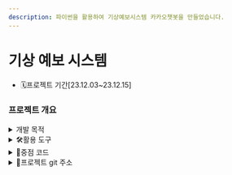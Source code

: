 ```yaml
---
description: 파이썬을 활용하여 기상예보시스템 카카오챗봇을 만들었습니다.
---
```


# 기상 예보 시스템

* 🗓️프로젝트 기간\[23.12.03\~23.12.15]

### 프로젝트 개요

<details>

<summary>개발 목적</summary>

바쁜 현대인들을 위한 패션 코디 추천 서비스 개발

</details>

<details>

<summary>🛠활용 도구</summary>

<img src="https://img.shields.io/badge/python-3776AB?style=for-the-badge&#x26;logo=python&#x26;logoColor=white" alt="" data-size="original"> <img src="https://img.shields.io/badge/pycharm-000000?style=for-the-badge&#x26;logo=pycharm&#x26;logoColor=white" alt="" data-size="original"> <img src="https://img.shields.io/badge/flask-000000?style=for-the-badge&#x26;logo=flask&#x26;logoColor=white" alt="" data-size="original">\
<img src="../../../.gitbook/assets/구름ide.png" alt="" data-size="line"> <img src="https://img.shields.io/badge/kakaotalk-FFCD00?style=for-the-badge&#x26;logo=kakaotalk&#x26;logoColor=white" alt="" data-size="original"> <img src="https://img.shields.io/badge/github-181717?style=for-the-badge&#x26;logo=github&#x26;logoColor=white" alt="" data-size="original">

</details>

<details>

<summary>📃중점 코드</summary>

네이버에서 날씨 정보를 크롤링하는 코드입니다. 

{% code lineNumbers="true" fullWidth="false" %}
```python

import requests
from bs4 import BeautifulSoup
import urllib
import ssl
import random


#날씨 정보 입력받기
city = input("지역을 치시오. :")

# 입력받은 지역에 대한 날씨 정보 검색
search_url = f'https://search.naver.com/search.naver?sm=top_hty&fbm=0&ie=utf8&query={urllib.parse.quote(city + "날씨")}'
context = ssl._create_unverified_context()
webpage = urllib.request.urlopen(search_url, context=context)
soup = BeautifulSoup(webpage, 'html.parser')

#날씨 정보 추출
temps = soup.find('div','temperature_text')
c_temp = soup.find('strong',{'class':''}).text
summary = soup.find('p','summary')
misegroup = soup.find('div',{'class':'report_card_wrap'})
mise2 = misegroup.findAll('li')
#pprint(mise2)
#print(len(mise2))

# 온도 정보에서 숫자와 소수점만 추출하여 temperature 변수에 저장
temperature = ''.join(filter(lambda x: x.isdigit() or x == '.', c_temp))
#print(temperature)

# 추출한 온도 문자열을 실수형으로 변환
temperatures = float(temperature)
#날씨 정보 변수 초기화
weather =''

# 계절 설정
if( 7 < temperatures <20):
    # 랜덤으로 '가을' 또는 '봄' 선택
    weather = random.choice(['가을', '봄'])
    print(weather)
elif (temperatures <= 7):
    weather = '겨울'
    print(weather)
elif (temperatures >= 20):
    weather = '여름'
    print(weather)

#결과 출력
print(f'{city} 날씨 정보')
if temps:
    print(f'온도: {temps.text.strip()}')

else:
    print('온도 정보를 찾을 수 없습니다.')
if summary:
    print(f'날씨 상태: {summary.text.strip()}')
else:
    print('날씨 상태 정보를 찾을 수 없습니다.')
#미세먼지, 초미세먼지, 자외선, 일몰 긁어오기.
print('--------------------------------')
for item in mise2:
    #print("!")
    title = item.find('strong',{'class':'title'}).text
    contents = item.find('span',{'class':'txt'}).text
    print(title+":"+contents)
    #print("!")

print('--------------------------------')
# if misegroup:
#     print(f'{misegroup.text.strip()}')

-- 처음의 코드로는 챗봇의 연동성이 부족하여 새로운 방식으로 변경하였습니다. [미세먼지,초미세먼지,자외선, 일몰] 같은 부가적인 요소는 크롤링이다 보니 없는 부분도 있어 올바르지 않는 검색이 수행이 되는 것을 알 수 있었습니다.
-- 다음의 코드가 적용되어진 크롤링 코드입니다.

# weather.py

from bs4 import BeautifulSoup
import urllib
import ssl
import random

def get_weather_info(city):
    # 입력받은 지역에 대한 날씨 정보 검색
    search_url = f'https://search.naver.com/search.naver?sm=top_hty&fbm=0&ie=utf8&query={urllib.parse.quote(city + "날씨")}'
    context = ssl._create_unverified_context()
    webpage = urllib.request.urlopen(search_url, context=context)
    soup = BeautifulSoup(webpage, 'html.parser')

    # 날씨 정보 추출
    location = soup.find('h2', 'title')
    temps = soup.find('div', 'temperature_text')
    c_temp = soup.find('strong', {'class': ''}).text
    summary = soup.find('p', 'summary')

    # 온도 정보에서 숫자와 소수점만 추출하여 temperature 변수에 저장
    temperature_str = ''.join(filter(lambda x: x.isdigit() or x == '.' or x == '-', c_temp))

    # 추출한 온도 문자열을 실수형으로 변환
    try:
        temperatures = float(temperature_str)
    except ValueError:
        temperatures = None

    # 날씨 정보 변수 초기화
    weather = ''

    # 계절 설정
    if temperatures is not None:
        if 7 < temperatures < 20:
            # 랜덤으로 '가을' 또는 '봄' 선택
            weather = random.choice(['가벼운', '따스한'])
        elif temperatures <= 7:
            weather = '따뜻한'
        elif temperatures >= 20:
            weather = '시원한'

    return {
        'location': location.text.strip() if location else "지역 정보를 찾을 수 없습니다.",
        'city': city,
        'temperature': temps.text.strip() if temps else '온도 정보를 찾을 수 없습니다.',
        'weather_status': summary.text.strip() if summary else '날씨 상태 정보를 찾을 수 없습니다.',
        'season': weather,
    }


```
{% endcode %}
본래 위치정보를 받아와서 날씨정보를 읽어들이는 기술을 구현하고자 하였으나 기술적 한계와 카카오 챗봇에서 사용자 GPS를 받아오려면 사업자의 등록이 필요함에 있어 사업자가 없으므로 키워드 검색으로 선회하여 구현하였습니다.
<hr>

공공데이터 포털에서 받아와 데이터그리드뷰에 표시된 데이터를 클릭하여 kakaoAPI를 이용하여 지도를 표시해주는 코드입니다.

{% code lineNumbers="true" fullWidth="false" %}
```python
기입
```
{% endcode %}

대구광역시 맛집 데이터 API를 받아와서 DB에 기입하기 위한 코드입니다.

{% code lineNumbers="true" fullWidth="false" %}
```python
기입
```
{% endcode %}

</details>

<details>

<summary>📕프로젝트 git 주소</summary>

[https://github.com/jks92-bb/pyproject](https://github.com/jks92-bb/pyproject)

</details>
